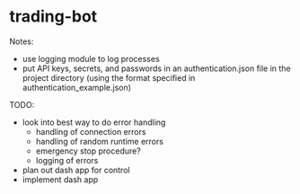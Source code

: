# trading-bot

Notes:
- use logging module to log processes
- put API keys, secrets, and passwords in an authentication.json file in the project directory (using the format specified in authentication_example.json)

TODO:
- look into best way to do error handling
  - handling of connection errors
  - handling of random runtime errors
  - emergency stop procedure?
  - logging of errors
- plan out dash app for control
- implement dash app
